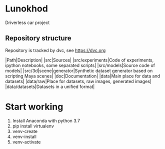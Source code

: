 # Lunokhod

Driverless car project

## Repository structure

Repository is tracked by dvc, see https://dvc.org

|Path|Description|
|src|Sources|
|src/experiments|Code of experiments, ipython notebooks, some separated scripts|
|src/models|Source code of models|
|src/3d|scene|generator|Synthetic dataset generator based on scripting Maya scenes|
|doc|Documentation|
|data|Main place for data and datasets|
|data/raw|Place for datasets, raw images, generated images|
|data/datasets|Datasets in a unified format|

# Start working

1. Install Anaconda with python 3.7
2. pip install virtualenv
3. venv-create
4. venv-install
5. venv-activate